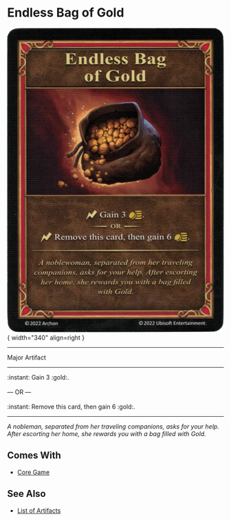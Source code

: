 # Endless Bag of Gold

![Endless Bag of Gold](../assets/artifacts_major-endless_bag_of_gold.webp){ width="340" align=right }
___
Major Artifact
___
:instant: Gain 3 :gold:.<br><br>— OR —<br><br>:instant: Remove this card, then gain 6 :gold:.
___
*A nobleman, separated from her traveling companions, asks for your help. After escorting her home, she rewards you with a bag filled with Gold.*


## Comes With

- [Core Game](../content.md)


## See Also

- [List of Artifacts](../artifacts.md)

